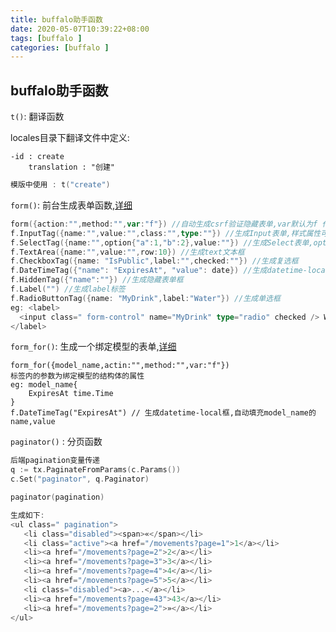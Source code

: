```yaml
---
title: buffalo助手函数
date: 2020-05-07T10:39:22+08:00
tags: [buffalo ]
categories: [buffalo ]
---
```

## buffalo助手函数

`t()`: 翻译函数

locales目录下翻译文件中定义: 
<!--more-->
``` 
-id : create
	translation : "创建"
```

```go
模版中使用 : t("create")
```

`form()`: 前台生成表单函数,[详细](https://github.com/gobuffalo/tags/wiki)

```go
form({action:"",method:"",var:"f"}) //自动生成csrf验证隐藏表单,var默认为f 代表该表单对象名
f.InputTag({name:"",value:"",class:"",type:""}) //生成Input表单,样式属性可以自定义
f.SelectTag({name:"",option{"a":1,"b":2},value:""}) //生成Select表单,option里为select下拉选项和对应的值,value为设置默认选中项的值
f.TextArea({name:"",value:"",row:10}) //生成text文本框
f.CheckboxTag({name: "IsPublic",label:"",checked:""}) //生成复选框
f.DateTimeTag({"name": "ExpiresAt", "value": date}) //生成datetime-local框
f.HiddenTag({"name":""}) //生成隐藏表单框
f.Label("") //生成label标签
f.RadioButtonTag({name: "MyDrink",label:"Water"}) //生成单选框 
eg: <label>
  <input class=" form-control" name="MyDrink" type="radio" checked /> Water
</label>

```

`form_for()`: 生成一个绑定模型的表单,[详细](https://github.com/gobuffalo/tags/wiki)

```
form_for({model_name,actin:"",method:"",var:"f"})
标签内的参数为绑定模型的结构体的属性
eg: model_name{
	ExpiresAt time.Time
}
f.DateTimeTag("ExpiresAt") // 生成datetime-local框,自动填充model_name的name,value
```

`paginator()` : 分页函数

```go
后端pagination变量传递
q := tx.PaginateFromParams(c.Params())
c.Set("paginator", q.Paginator)

paginator(pagination)

生成如下:
<ul class=" pagination">
   <li class="disabled"><span>«</span></li>
   <li class="active"><a href="/movements?page=1">1</a></li>
   <li><a href="/movements?page=2">2</a></li>
   <li><a href="/movements?page=3">3</a></li>
   <li><a href="/movements?page=4">4</a></li>
   <li><a href="/movements?page=5">5</a></li>
   <li class="disabled"><a>...</a></li>
   <li><a href="/movements?page=43">43</a></li>
   <li><a href="/movements?page=2">»</a></li>
</ul>
```



